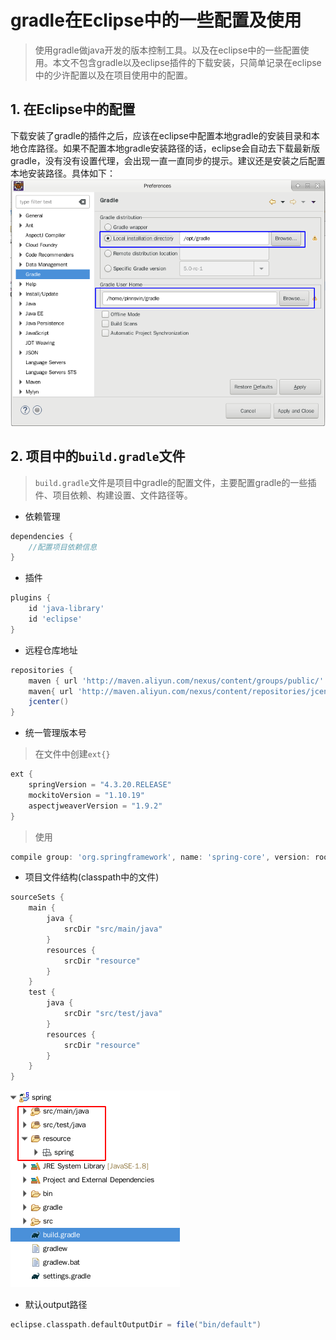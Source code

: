 # gradle在Eclipse中的一些配置及使用

> 使用gradle做java开发的版本控制工具。以及在eclipse中的一些配置使用。本文不包含gradle以及eclipse插件的下载安装，只简单记录在eclipse中的少许配置以及在项目使用中的配置。

## 1. 在Eclipse中的配置
下载安装了gradle的插件之后，应该在eclipse中配置本地gradle的安装目录和本地仓库路径。如果不配置本地gradle安装路径的话，eclipse会自动去下载最新版gradle，没有没有设置代理，会出现一直一直同步的提示。建议还是安装之后配置本地安装路径。具体如下：
![](img/eclipse-gradle.png)

## 2. 项目中的``build.gradle``文件
> ``build.gradle``文件是项目中gradle的配置文件，主要配置gradle的一些插件、项目依赖、构建设置、文件路径等。
* 依赖管理
````gradle
dependencies {
    //配置项目依赖信息
}
````

* 插件
````gradle
plugins {
    id 'java-library'
    id 'eclipse'
}
````

* 远程仓库地址
````gradle 
repositories {
    maven { url 'http://maven.aliyun.com/nexus/content/groups/public/' }
    maven{ url 'http://maven.aliyun.com/nexus/content/repositories/jcenter'}
    jcenter()
}
````

* 统一管理版本号
> 在文件中创建``ext{}``
````gradle
ext {
	springVersion = "4.3.20.RELEASE"
	mockitoVersion = "1.10.19"
	aspectjweaverVersion = "1.9.2"
}
````
> 使用
````gradle
compile group: 'org.springframework', name: 'spring-core', version: rootProject.ext.springVersion
````

* 项目文件结构(classpath中的文件)  
````gradle
sourceSets {
	main {
		java {
			srcDir "src/main/java"
		}
		resources {
			srcDir "resource"
		}
	}
	test {
		java {
			srcDir "src/test/java"
		}
		resources {
			srcDir "resource"
		}
	}
}
````
![](img/eclipse-gradle-classpath.png)

* 默认output路径
````gradle
eclipse.classpath.defaultOutputDir = file("bin/default")
````


